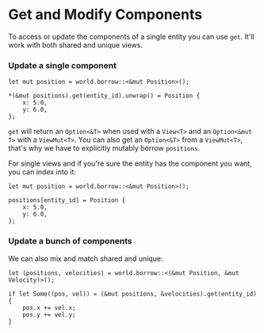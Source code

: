 # Get and Modify Components 

To access or update the components of a single entity you can use `get`. It'll work with both shared and unique views.

### Update a single component

```rust, noplaypen
let mut position = world.borrow::<&mut Position>();

*(&mut positions).get(entity_id).unwrap() = Position {
    x: 5.0,
    y: 6.0,
};
```

`get` will return an `Option<&T>` when used with a `View<T>` and an `Option<&mut T>` with a `ViewMut<T>`. You can also get an `Option<&T>` from a `ViewMut<T>`, that's why we have to explicitly mutably borrow `positions`.

For single views and if you're sure the entity has the component you want, you can index into it:

```rust, noplaypen
let mut position = world.borrow::<&mut Position>();

positions[entity_id] = Position {
    x: 5.0,
    y: 6.0,
};
```

### Update a bunch of components

We can also mix and match shared and unique:

```rust, noplaypen
let (positions, velocities) = world.borrow::<(&mut Position, &mut Velocity)>();

if let Some((pos, vel)) = (&mut positions, &velocities).get(entity_id) {
    pos.x += vel.x;
    pos.y += vel.y;
}
```
